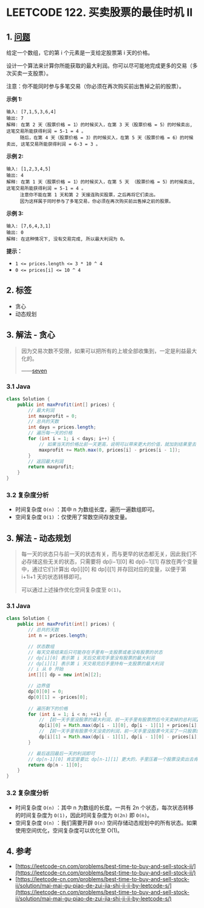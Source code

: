 # LEETCODE 122. 买卖股票的最佳时机 II

## 1. [问题](https://leetcode-cn.com/problems/best-time-to-buy-and-sell-stock-ii/)

给定一个数组，它的第 i 个元素是一支给定股票第 i 天的价格。

设计一个算法来计算你所能获取的最大利润。你可以尽可能地完成更多的交易（多次买卖一支股票）。

注意：你不能同时参与多笔交易（你必须在再次购买前出售掉之前的股票）。

**示例 1:**

```
输入: [7,1,5,3,6,4]
输出: 7
解释: 在第 2 天（股票价格 = 1）的时候买入，在第 3 天（股票价格 = 5）的时候卖出, 这笔交易所能获得利润 = 5-1 = 4 。
     随后，在第 4 天（股票价格 = 3）的时候买入，在第 5 天（股票价格 = 6）的时候卖出, 这笔交易所能获得利润 = 6-3 = 3 。
```

**示例 2:**

```
输入: [1,2,3,4,5]
输出: 4
解释: 在第 1 天（股票价格 = 1）的时候买入，在第 5 天 （股票价格 = 5）的时候卖出, 这笔交易所能获得利润 = 5-1 = 4 。
     注意你不能在第 1 天和第 2 天接连购买股票，之后再将它们卖出。
     因为这样属于同时参与了多笔交易，你必须在再次购买前出售掉之前的股票。
```

**示例 3:**

```
输入: [7,6,4,3,1]
输出: 0
解释: 在这种情况下, 没有交易完成, 所以最大利润为 0。
```

**提示：**

* `1 <= prices.length <= 3 * 10 ^ 4`
* `0 <= prices[i] <= 10 ^ 4`

## 2. 标签

* 贪心
* 动态规划

## 3. 解法 - 贪心

> 因为交易次数不受限，如果可以把所有的上坡全部收集到，一定是利益最大化的。
>
> ——[seven](https://leetcode-cn.com/problems/best-time-to-buy-and-sell-stock-ii/solution/mai-mai-gu-piao-de-zui-jia-shi-ji-ii-by-leetcode-s/658886)

### 3.1 Java

```java
class Solution {
    public int maxProfit(int[] prices) {
        // 最大利润
        int maxprofit = 0;
        // 总共的天数
        int days = prices.length;
        // 遍历每一天的价格
        for (int i = 1; i < days; i++) {
            // 如果当天的价格比前一天更高，说明可以带来更大的价值，就加到结果里去
            maxprofit += Math.max(0, prices[i] - prices[i - 1]);
        }
        // 返回最大利润
        return maxprofit;
    }
}
```

### 3.2 复杂度分析

* 时间复杂度 `O(n)` ：其中 n 为数组长度，遍历一遍数组即可。
* 空间复杂度 `O(1)` ：仅使用了常数空间存放变量。

## 3. 解法 - 动态规划

> 每一天的状态只与前一天的状态有关，而与更早的状态都无关，因此我们不必存储这些无关的状态，只需要将 dp\[i−1]\[0] 和 dp\[i−1]\[1] 存放在两个变量中，通过它们计算出 dp\[i]\[0] 和 dp\[i]\[1] 并存回对应的变量，以便于第 i+1i+1 天的状态转移即可。
>
> 可以通过上述操作优化空间复杂度至 `O(1)`。

### 3.1 Java

```java
class Solution {
    public int maxProfit(int[] prices) {
        // 总共的天数
        int n = prices.length;

        // 状态数组
        // 每天交易结束后只可能存在手里有一支股票或者没有股票的状态
        // dp[i][0] 表示第 i 天后交易完手里没有股票的最大利润
        // dp[i][1] 表示第 i 天交易完后手里持有一支股票的最大利润
        // i 从 0 开始
        int[][] dp = new int[n][2];

        // 边界值
        dp[0][0] = 0;
        dp[0][1] = -prices[0];
        
        // 遍历剩下的价格
        for (int i = 1; i < n; ++i) {
            // 【前一天手里没股票的最大利润，前一天手里有股票然后今天卖掉的总利润】二者取较大值即为【今天手里没股票的最大利润】
            dp[i][0] = Math.max(dp[i - 1][0], dp[i - 1][1] + prices[i]);
            // 【前一天手里有股票今天没卖的利润，前一天手里没股票今天买了一只股票的利润】二者取较大值即为【今天手里有股票的最大利润】
            dp[i][1] = Math.max(dp[i - 1][1], dp[i - 1][0] - prices[i]);
        }

        // 最后返回最后一天的利润即可
        // dp[n-1][0] 肯定是要比 dp[n-1][1] 更大的，手里压着一个股票没卖出去肯定钱更少嘛
        return dp[n - 1][0];
    }
}
```

### 3.2 复杂度分析

* 时间复杂度 `O(n)` ：其中 n 为数组的长度。一共有 2n 个状态，每次状态转移的时间复杂度为 `O(1)`，因此时间复杂度为 `O(2n)` 即 `O(n)`。
* 空间复杂度 `O(n)` ：我们需要开辟 `O(n)` 空间存储动态规划中的所有状态。如果使用空间优化，空间复杂度可以优化至 O(1)。

## 4. 参考

* [https://leetcode-cn.com/problems/best-time-to-buy-and-sell-stock-ii/](https://leetcode-cn.com/problems/best-time-to-buy-and-sell-stock-ii/)
* [https://leetcode-cn.com/problems/best-time-to-buy-and-sell-stock-ii/solution/mai-mai-gu-piao-de-zui-jia-shi-ji-ii-by-leetcode-s/](https://leetcode-cn.com/problems/best-time-to-buy-and-sell-stock-ii/solution/mai-mai-gu-piao-de-zui-jia-shi-ji-ii-by-leetcode-s/)
